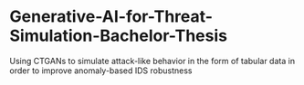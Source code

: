 # Generative-AI-for-Threat-Simulation-Bachelor-Thesis
Using CTGANs to simulate attack-like behavior in the form of tabular data in order to improve anomaly-based IDS robustness
